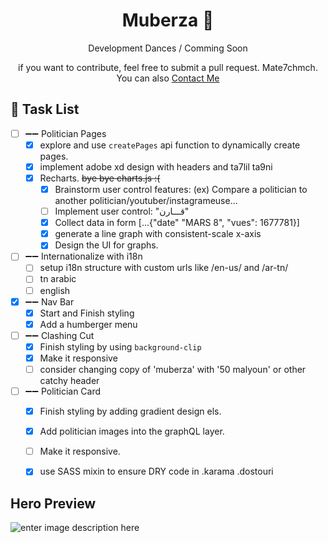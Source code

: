 
<p align="center">
  <!--<a href="https://www.gatsbyjs.com">
    <img alt="Gatsby" src="https://www.gatsbyjs.com/Gatsby-Monogram.svg" width="60" />
  </a>-->
</p>
<h1 align="center">
   Muberza 💢
</h1>
<p align= "center">Development Dances / Comming Soon </p>
<p align = "center">if you want to contribute, feel free to submit a pull request. Mate7chmch. You can also <a href="mailto:adamtrabelsi203@gmail.com?subject=Muberza"> Contact Me </a></p>



## 🔨 Task List 
- [ ] ➖➖ Politician Pages
  - [x] explore and use `createPages` api function to dynamically create pages.
  - [x] implement adobe xd design with headers and ta7lil ta9ni
  - [x] Recharts. ~~bye bye charts.js :(~~
    - [x] Brainstorm user control features: (ex) Compare a politician to another politician/youtuber/instagrameuse...  
    - [ ] Implement user control: "قـــارن"
    - [x] Collect data in form [...{"date" "MARS 8", "vues": 1677781}]
    - [x] generate a line graph with consistent-scale x-axis
    - [x] Design the UI for graphs.
- [ ] ➖➖ Internationalize with i18n
  - [ ] setup i18n structure with custom urls like /en-us/ and /ar-tn/
  - [ ] tn arabic
  - [ ] english
- [x] ➖➖ Nav Bar
  - [x] Start and Finish styling 
  - [x] Add a humberger menu
- [ ] ➖➖ Clashing Cut 
  - [x] Finish styling by using `background-clip`
  - [x] Make it responsive
  - [ ] consider changing copy of 'muberza' with '50 malyoun' or other catchy header
- [ ] ➖➖ Politician Card
  - [x] Finish styling by adding gradient design els.
  - [x] Add politician images into the graphQL layer.
  - [ ] Make it responsive.
  - [x] use SASS mixin to ensure DRY code in .karama .dostouri  


  

## Hero Preview 
![enter image description here](https://i.imgur.com/Hci1You.png)

